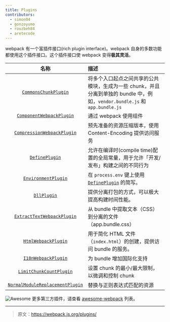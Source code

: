 ```yaml
---
title: Plugins
contributors:
  - simon04
  - gonzoyumo
  - rouzbeh84
  - aretecode
---
```


webpack 有一个富插件接口(rich plugin interface)。webpack 自身的多数功能都使用这个插件接口。这个插件接口使 webpack 变得**极其灵活**。

|名称|描述|
|:--:|:----------|
|[`CommonsChunkPlugin`](/plugins/commons-chunk-plugin)|将多个入口起点之间共享的公共模块，生成为一些 chunk，并且分离到单独的 bundle 中，例如，`vendor.bundle.js` 和 `app.bundle.js`|
|[`ComponentWebpackPlugin`](/plugins/component-webpack-plugin)|通过 webpack 使用组件|
|[`CompressionWebpackPlugin`](/plugins/compression-webpack-plugin)|预先准备的资源压缩版本，使用 Content-Encoding 提供访问服务|
|[`DefinePlugin`](/plugins/define-plugin)|允许在编译时(compile time)配置的全局常量，用于允许「开发/发布」构建之间的不同行为|
|[`EnvironmentPlugin`](/plugins/environment-plugin)|在 `process.env` 键上使用 [`DefinePlugin`](./define-plugin) 的简写。|
|[`DllPlugin`](/plugins/dll-plugin)|提供分离打包的方式，可以极大提高构建时间性能。|
|[`ExtractTextWebpackPlugin`](/plugins/extract-text-webpack-plugin)|从 bundle 中提取文本（CSS）到分离的文件（app.bundle.css）|
|[`HtmlWebpackPlugin`](/plugins/html-webpack-plugin)| 用于简化 HTML 文件（`index.html`）的创建，提供访问 bundle 的服务。|
|[`I18nWebpackPlugin`](/plugins/i18n-webpack-plugin)|为 bundle 增加国际化支持|
|[`LimitChunkCountPlugin`](/plugins/limit-chunk-count-plugin)| 设置 chunk 的最小/最大限制，以微调和控制 chunk|
|[`NormalModuleReplacementPlugin`](/plugins/normal-module-replacement-plugin)|替换与正则表达式匹配的资源|

![Awesome](../assets/awesome-badge.svg)
更多第三方插件，请查看 [awesome-webpack](https://github.com/webpack-contrib/awesome-webpack#webpack-plugins) 列表。

***

> 原文：https://webpack.js.org/plugins/